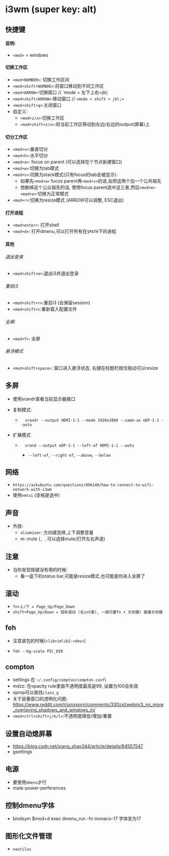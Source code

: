 # i3wm (super key: alt)



## 快捷键

#### 说明:

- `<mod>` = windows

#### 切换工作区

- `<mod+NUMBER>`: 切换工作区间
- `<mod+shift+NUMBRE>`:将窗口移动到不同工作区
- `<mod+ARROW>`:切换窗口  // `mode + 左下上右=jkl;
- `<mod+shift+ARROW>`:移动窗口 // `<mode + shift + jkl;>`
- `<mod+shift+q>`:关闭窗口
- 自定义:
    - `<mod+z/x>`:切换工作区
    - `<mod+shift+z/x>`:将当前工作区移动到左边/右边的output(屏幕)上

#### 切分工作区

- `<mod+v>`:垂直切分
- `<mod+h>`:水平切分
- `<mod+a>`: focus on parent (可以选择在个节点新建窗口)
- `<mod+w>`:切换为tab模式
- `<mod+s>`:切换为stack模式(只有focus的tab会被显示):
    - 如果先`<mod+a>` fucos parent再`<mod+s>`的话,会把这两个加一个公共祖先
    - 想删掉这个公众祖先的话, 使用focus parent选中这三者,然后`<mod+e>` `<mod+e>`:切换为正常模式
- `<mod+r>`:切换为resize模式 (ARROW可以调整, ESC退出)

#### 打开进程

- `<mod+enter>`: 打开shell
- `<mod+d>`: 打开dmenu,可以打开所有在`$PATH`下的进程

#### 其他

###### 退出登录

- `<mod+shift+e>`:退出i3并退出登录

###### 重启i3

- `<mod+shift+r>`:重启i3 (会保留session)
- `<mod+shift+c`:重新载入配置文件

###### 全屏:

- `<mod+f>`: 全屏

###### 悬浮模式

- `<mod+shift+space>`: 窗口进入悬浮状态, 右键在标题栏按住拖动可以resize

## 多屏

- 使用xrandr查看当前显示器接口

- 复制模式:

    - ```
        xrandr --output HDMI-1-1 --mode 1920x1080 --same-as eDP-1-1 --auto
        ```

- 扩展模式

    - ```
        xrand --output eDP-1-1 --left-of HDMI-1-1 --auto
        ```

        - `--left-of`, `--right-of`, `--above`, `--below`

## 网络

- `https://askubuntu.com/questions/896140/how-to-connect-to-wifi-network-with-i3wm`
- 使用`nmtui` (空格是选中)

## 声音

- 外放:
    - `alsamixer`: 方向键选择,上下调整音量
    - m: mute (`, .`可以选择mute/打开左右声道)

## 注意

- 当你发现按键没有用的时候:
    - 看一底下的status bar,可能是resize模式,也可能是你进入全屏了

## 滚动

- `fn+上/下 = Page_Up/Page_Down`
- `shift+Page_Up/Down = 鼠标滚动 (在zsh里), 一般只要fn + 方向键/ 直接方向键`

## feh

- 注意装包的时候(`<lib>imlib2-<dev>`)

- `feh --bg-scale PIC_DIR`

## compton

- settings 在 `~/.config/compton/compton.conf`\
- mdzz: 在opacity rule里面不透明度最高是99, 设置为100会失效
- xprop可以查找`class_g`
- 关于层叠窗口的透明化问题: https://www.reddit.com/r/unixporn/comments/330zxl/webmi3_no_more_overlaying_shadows_and_windows_in/
- `<mod+ctrl+shift+j/k/l>`:不透明度降低/增加/重置

## 设置自动熄屏幕

- https://blog.csdn.net/xiang_shao344/article/details/84557547
- gsettings

## 电源

- 要使用`dmenu`才行
- mate-power-perferences

## 控制dmenu字体

- bindsym $mod+d exec dmenu_run -fn monaco-17
    字体变为17

## 图形化文件管理

- `nautilus`